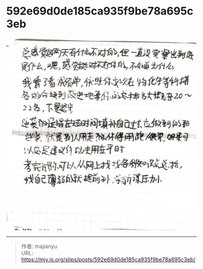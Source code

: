 # 592e69d0de185ca935f9be78a695c3eb

![592e69d0de185ca935f9be78a695c3eb.png](../../images/592e69d0de185ca935f9be78a695c3eb.png)

---

> 作者: majianyu  
> URL: https://mjy.js.org/slips/posts/592e69d0de185ca935f9be78a695c3eb/  

